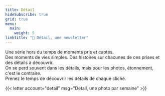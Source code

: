 ```yaml
---
title: Détail
hideSubscribe: true
grid: true
menu:
  main:
    weight: 5
linktitle: "👀 Détail, une newsletter"
---
```


Une série hors du temps de moments pris et captés.  
Des moments de vies simples. Des histoires sur chacunes de ces prises et des détails à découvrir.   
On se perd souvent dans les détails, mais pour les photos, étonnement, c'est le contraire.  
Prenez le temps de découvrir les détails de chaque cliché.

{{< letter account="detail" msg="Detail, une photo par semaine" >}}
